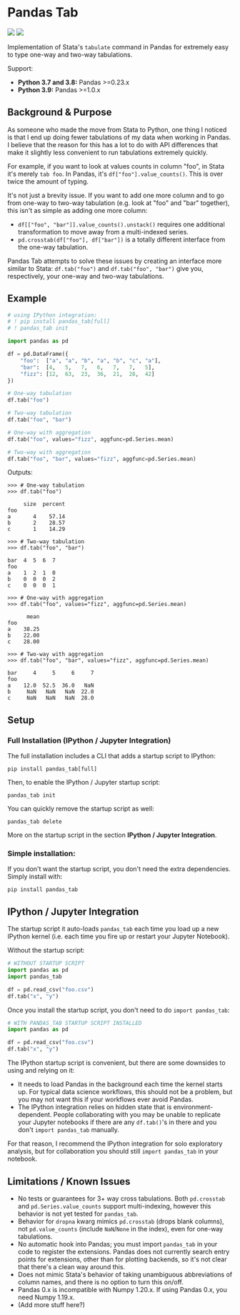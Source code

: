 # Pandas Tab

[![](https://github.com/ryxcommar/pandas_tab/actions/workflows/tests.yml/badge.svg)](../../actions)
[![](https://github.com/ryxcommar/pandas_tab/actions/workflows/style.yml/badge.svg)](../../actions)

Implementation of Stata's `tabulate` command in Pandas for extremely easy to type one-way and two-way tabulations.

Support:

- **Python 3.7 and 3.8:** Pandas >=0.23.x
- **Python 3.9:** Pandas >=1.0.x

## Background & Purpose

As someone who made the move from Stata to Python, one thing I noticed is that I end up doing fewer tabulations of my data when working in Pandas. I believe that the reason for this has a lot to do with API differences that make it slightly less convenient to run tabulations extremely quickly.

For example, if you want to look at values counts in column "foo", in Stata it's merely `tab foo`. In Pandas, it's `df["foo"].value_counts()`. This is over twice the amount of typing.

It's not just a brevity issue. If you want to add one more column and to go from one-way to two-way tabulation (e.g. look at "foo" and "bar" together), this isn't as simple as adding one more column:

- `df[["foo", "bar"]].value_counts().unstack()` requires one additional transformation to move away from a multi-indexed series.
- `pd.crosstab(df["foo"], df["bar"])` is a totally different interface from the one-way tabulation.

Pandas Tab attempts to solve these issues by creating an interface more similar to Stata: `df.tab("foo")` and `df.tab("foo", "bar")` give you, respectively, your one-way and two-way tabulations.

## Example

```python
# using IPython integration:
# ! pip install pandas_tab[full]
# ! pandas_tab init

import pandas as pd

df = pd.DataFrame({
    "foo":  ["a", "a", "b", "a", "b", "c", "a"],
    "bar":  [4,   5,   7,   6,   7,   7,   5],
    "fizz": [12,  63,  23,  36,  21,  28,  42]
})

# One-way tabulation
df.tab("foo")

# Two-way tabulation
df.tab("foo", "bar")

# One-way with aggregation
df.tab("foo", values="fizz", aggfunc=pd.Series.mean)

# Two-way with aggregation
df.tab("foo", "bar", values="fizz", aggfunc=pd.Series.mean)
```

Outputs:

```
>>> # One-way tabulation
>>> df.tab("foo")

     size  percent
foo               
a       4    57.14
b       2    28.57
c       1    14.29

>>> # Two-way tabulation
>>> df.tab("foo", "bar")

bar  4  5  6  7
foo            
a    1  2  1  0
b    0  0  0  2
c    0  0  0  1

>>> # One-way with aggregation
>>> df.tab("foo", values="fizz", aggfunc=pd.Series.mean)

      mean
foo       
a    38.25
b    22.00
c    28.00

>>> # Two-way with aggregation
>>> df.tab("foo", "bar", values="fizz", aggfunc=pd.Series.mean)

bar     4     5     6     7
foo                        
a    12.0  52.5  36.0   NaN
b     NaN   NaN   NaN  22.0
c     NaN   NaN   NaN  28.0
```

## Setup

### Full Installation (IPython / Jupyter Integration)

The full installation includes a CLI that adds a startup script to IPython:

```shell
pip install pandas_tab[full]
```

Then, to enable the IPython / Jupyter startup script:

```shell
pandas_tab init
```

You can quickly remove the startup script as well:

```shell
pandas_tab delete
```

More on the startup script in the section **IPython / Jupyter Integration**.

### Simple installation:

If you don't want the startup script, you don't need the extra dependencies. Simply install with:

```shell
pip install pandas_tab
```

## IPython / Jupyter Integration

The startup script it auto-loads `pandas_tab` each time you load up a new IPython kernel (i.e. each time you fire up or restart your Jupyter Notebook).

Without the startup script:

```python
# WITHOUT STARTUP SCRIPT
import pandas as pd
import pandas_tab

df = pd.read_csv("foo.csv")
df.tab("x", "y")
```

Once you install the startup script, you don't need to do `import pandas_tab`:

```python
# WITH PANDAS_TAB STARTUP SCRIPT INSTALLED
import pandas as pd

df = pd.read_csv("foo.csv")
df.tab("x", "y")

```

The IPython startup script is convenient, but there are some downsides to using and relying on it:

- It needs to load Pandas in the background each time the kernel starts up. For typical data science workflows, this should not be a problem, but you may not want this if your workflows ever avoid Pandas.
- The IPython integration relies on hidden state that is environment-dependent. People collaborating with you may be unable to replicate your Jupyter notebooks if there are any `df.tab()`'s in there and you don't `import pandas_tab` manually.

For that reason, I recommend the IPython integration for solo exploratory analysis, but for collaboration you should still `import pandas_tab` in your notebook.

## Limitations / Known Issues

- No tests or guarantees for 3+ way cross tabulations. Both `pd.crosstab` and `pd.Series.value_counts` support multi-indexing, however this behavior is not yet tested for `pandas_tab`.
- Behavior for `dropna` kwarg mimics `pd.crosstab` (drops blank columns), not `pd.value_counts` (include `NaN`/`None` in the index), even for one-way tabulations.
- No automatic hook into Pandas; you must import `pandas_tab` in your code to register the extensions. Pandas does not currently search entry points for extensions, other than for plotting backends, so it's not clear that there's a clean way around this.
- Does not mimic Stata's behavior of taking unambiguous abbreviations of column names, and there is no option to turn this on/off.
- Pandas 0.x is incompatible with Numpy 1.20.x. If using Pandas 0.x, you need Numpy 1.19.x.
- (Add more stuff here?)
